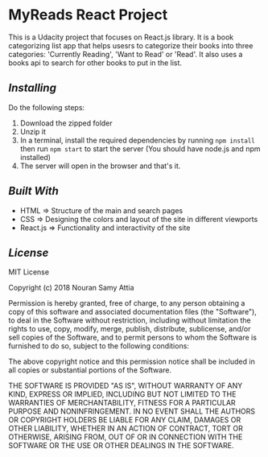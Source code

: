 # MyReads React Project
This is a Udacity project that focuses on React.js library. It is a book categorizing list app that helps usesrs to categorize their books into three categories: 'Currently Reading', 'Want to Read' or 'Read'. It also uses a books api to search for other books to put in the list.

## _Installing_
Do the following steps:
1. Download the zipped folder
2. Unzip it
3. In a terminal, install the required dependencies by running `npm install` then run `npm start` to start the server (You should have node.js and npm installed)
4. The server will open in the browser and that's it.

## _Built With_
- HTML => Structure of the main and search pages
- CSS => Designing the colors and layout of the site in different viewports
- React.js => Functionality and interactivity of the site

## _License_
MIT License

Copyright (c) 2018 Nouran Samy Attia

Permission is hereby granted, free of charge, to any person obtaining a copy of this software and associated documentation files (the "Software"), to deal in the Software without restriction, including without limitation the rights to use, copy, modify, merge, publish, distribute, sublicense, and/or sell copies of the Software, and to permit persons to whom the Software is furnished to do so, subject to the following conditions:

The above copyright notice and this permission notice shall be included in all copies or substantial portions of the Software.

THE SOFTWARE IS PROVIDED "AS IS", WITHOUT WARRANTY OF ANY KIND, EXPRESS OR IMPLIED, INCLUDING BUT NOT LIMITED TO THE WARRANTIES OF MERCHANTABILITY, FITNESS FOR A PARTICULAR PURPOSE AND NONINFRINGEMENT. IN NO EVENT SHALL THE AUTHORS OR COPYRIGHT HOLDERS BE LIABLE FOR ANY CLAIM, DAMAGES OR OTHER LIABILITY, WHETHER IN AN ACTION OF CONTRACT, TORT OR OTHERWISE, ARISING FROM, OUT OF OR IN CONNECTION WITH THE SOFTWARE OR THE USE OR OTHER DEALINGS IN THE SOFTWARE.